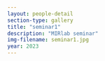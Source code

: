 ```yaml
---
layout: people-detail
section-type: gallery
title: "seminar1"
description: "MIRlab seminar"
img-filename: seminar1.jpg
year: 2023
---
```

